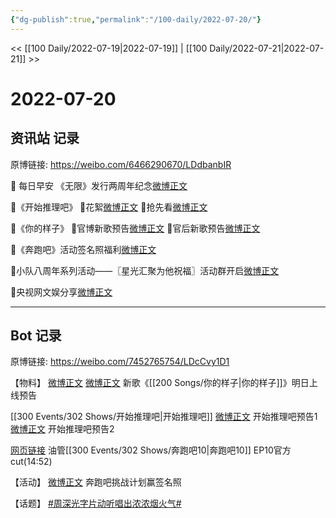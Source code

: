 ```yaml
---
{"dg-publish":true,"permalink":"/100-daily/2022-07-20/"}
---
```



<< [[100 Daily/2022-07-19\|2022-07-19]] | [[100 Daily/2022-07-21\|2022-07-21]] >>

# 2022-07-20

## 资讯站 记录

原博链接: https://weibo.com/6466290670/LDdbanbIR

🌟 每日早安
《无限》发行两周年纪念[微博正文](https://m.weibo.cn/6466290670/4793226709963048)

🌟《开始推理吧》
🌙花絮[微博正文](https://m.weibo.cn/6466290670/4793248759415496)
🌙抢先看[微博正文](https://m.weibo.cn/6466290670/4793248222287391)

🌟《你的样子》
🌙官博新歌预告[微博正文](https://m.weibo.cn/6466290670/4793369219303888)
🌙官后新歌预告[微博正文](https://m.weibo.cn/6466290670/4793369995778074)

🌟《奔跑吧》活动签名照福利[微博正文](https://m.weibo.cn/6466290670/4793413972529304)

🌟小队八周年系列活动——〖星光汇聚为他祝福〗活动群开启[微博正文](https://m.weibo.cn/6466290670/4793291675012831)

🌟央视网文娱分享[微博正文](https://m.weibo.cn/6466290670/4793293399137184)

---
## Bot 记录

原博链接: https://weibo.com/7452765754/LDcCvy1D1

【物料】
[微博正文](https://m.weibo.cn/1883007604/4793366980599663) [微博正文](https://m.weibo.cn/5248300719/4793368749807718) 新歌《[[200 Songs/你的样子\|你的样子]]》明日上线预告

[[300 Events/302 Shows/开始推理吧\|开始推理吧]]
[微博正文](https://m.weibo.cn/2162247381/4793246166817304) 开始推理吧预告1
[微博正文](https://m.weibo.cn/2162247381/4793246213473011) 开始推理吧预告2

[网页链接](https://weibo.cn/sinaurl?u=https%3A%2F%2Fm.youtube.com%2Fwatch%3Fv%3DS18UO3l9vTU) 油管[[300 Events/302 Shows/奔跑吧10\|奔跑吧10]] EP10官方cut(14:52)

【活动】
[微博正文](https://m.weibo.cn/5242381821/4793261330534843) 奔跑吧挑战计划赢签名照

【话题】
[#周深光字片动听唱出浓浓烟火气#](https://s.weibo.com/weibo?q=%23%E5%91%A8%E6%B7%B1%E5%85%89%E5%AD%97%E7%89%87%E5%8A%A8%E5%90%AC%E5%94%B1%E5%87%BA%E6%B5%93%E6%B5%93%E7%83%9F%E7%81%AB%E6%B0%94%23)
